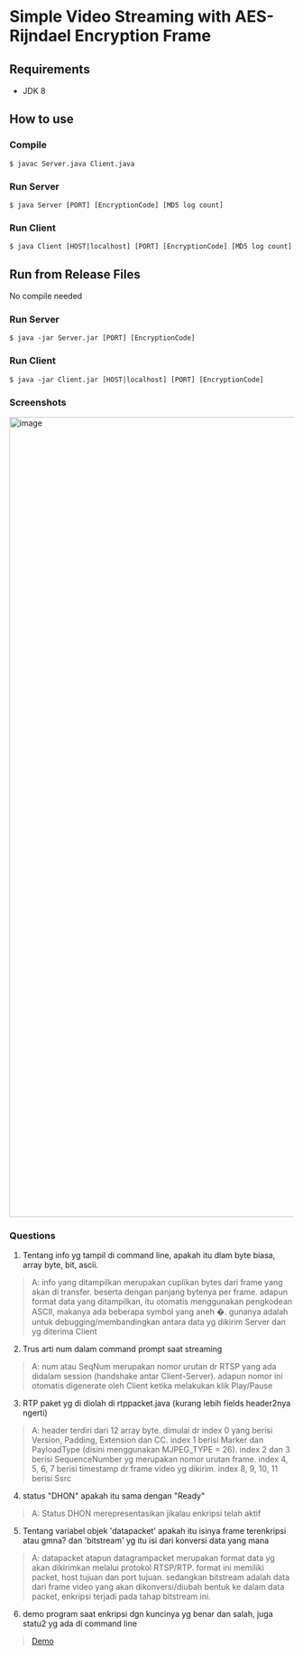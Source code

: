 # Simple Video Streaming with AES-Rijndael Encryption Frame

## Requirements
- JDK 8

## How to use

### Compile
```
$ javac Server.java Client.java

```

### Run Server
```
$ java Server [PORT] [EncryptionCode] [MD5 log count]
```

### Run Client
```
$ java Client [HOST|localhost] [PORT] [EncryptionCode] [MD5 log count]
```

## Run from Release Files

No compile needed

### Run Server
```
$ java -jar Server.jar [PORT] [EncryptionCode]
```

### Run Client
```
$ java -jar Client.jar [HOST|localhost] [PORT] [EncryptionCode]
```

### Screenshots
<img width="1416" alt="image" src="https://user-images.githubusercontent.com/44934156/153706935-e1c06369-2f51-4461-b1d3-b4fa781ffe32.png">


### Questions
1. Tentang info yg tampil di command line, apakah itu dlam byte biasa, array byte, bit, ascii.
> A: info yang ditampilkan merupakan cuplikan bytes dari frame yang akan di transfer. beserta dengan panjang bytenya per frame. adapun format data yang ditampilkan, itu otomatis menggunakan pengkodean ASCII, makanya ada beberapa symbol yang aneh �. gunanya adalah untuk debugging/membandingkan antara data yg dikirim Server dan yg diterima Client

2. Trus arti num dalam command prompt saat streaming
> A: num atau SeqNum merupakan nomor urutan dr RTSP yang ada didalam session (handshake antar Client-Server). adapun nomor ini otomatis digenerate oleh Client ketika melakukan klik Play/Pause

3. RTP paket yg di diolah di rtppacket.java (kurang lebih fields header2nya ngerti)
> A: header terdiri dari 12 array byte. dimulai dr index 0 yang berisi Version, Padding, Extension dan CC. index 1 berisi  Marker dan PayloadType (disini menggunakan MJPEG_TYPE = 26). index 2 dan 3 berisi SequenceNumber yg merupakan nomor urutan frame. index 4, 5, 6, 7 berisi timestamp dr frame video yg dikirim. index 8, 9, 10, 11 berisi Ssrc

4. status "DHON" apakah itu sama dengan "Ready" 
> A: Status DHON merepresentasikan jikalau enkripsi telah aktif


5. Tentang variabel objek 'datapacket' apakah itu isinya frame terenkripsi atau gmna? dan 'bitstream' yg itu isi dari konversi data yang mana
> A: datapacket atapun datagrampacket merupakan format data yg akan dikirimkan melalui protokol RTSP/RTP. format ini memiliki packet, host tujuan dan port tujuan. sedangkan bitstream adalah data dari frame video yang akan dikonversi/diubah bentuk ke dalam data packet, enkripsi terjadi pada tahap bitstream ini.

6. demo program saat enkripsi dgn kuncinya yg benar dan salah, juga statu2 yg ada di command line
> [Demo](https://drive.google.com/file/d/1GN-yRemVg5EJ25x5O1JcV7wGfndz8kMA/view?usp=sharing)

